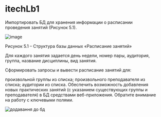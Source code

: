 # itechLb1

Импортировать БД для хранения информации о расписании проведения занятий (Рисунок 5.1).

![image](https://user-images.githubusercontent.com/91470828/178153959-72b41c22-2b38-4477-8a7d-4a056ef3d5ac.png)

Рисунок 5.1 – Структура базы данных «Расписание занятий»

Для каждого занятия задается день недели, номер пары, аудитория, группа, название дисциплины, вид занятия.

Сформировать запросы и вывести расписание занятий для:

произвольной группы из списка;
произвольного преподавателя из списка;
аудитории из списка.
Обеспечить возможность добавления новых практических занятий (с указанием существующих группы и преподавателя) в БД средствами веб-приложения. Обратите внимание на работу с ключевыми полями.

![додавання до бд](https://user-images.githubusercontent.com/91470828/178153972-aedaf74d-1253-4223-bb52-a1b96d005f2c.png)
